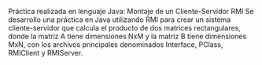 Práctica realizada en lenguaje Java: Montaje de un Cliente-Servidor RMI
Se desarrollo una práctica en Java utilizando RMI para crear un sistema cliente-servidor que calcula el producto de dos matrices rectangulares, donde la matriz A tiene dimensiones NxM y la matriz B tiene dimensiones MxN, con los archivos principales denominados Interface, PClass, RMIClient y RMIServer.







